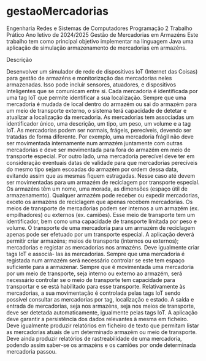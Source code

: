 # gestaoMercadorias
Engenharia Redes e Sistemas de Computadores
Programação 2 Trabalho Prático
Ano letivo de 2024/2025 Gestão de Mercadorias em Armazéns
Este trabalho tem como principal objetivo implementar na linguagem Java uma aplicação de simulação armazenamento de mercadorias em armazéns.

Descrição

Desenvolver um simulador de rede de dispositivos IoT (Internet das Coisas) para gestão de armazéns e monitorização das mercadorias neles armazenadas. Isso pode incluir sensores, atuadores, e dispositivos inteligentes que se comunicam entre si.
Cada mercadoria é identificada por uma tag IoT que permite identificar a sua localização. Sempre que uma mercadoria é mudada de local dentro do armazém ou sai do armazém para um meio de transporte externo, o sistema terá capacidade de detetar e atualizar a localização da mercadoria.
As mercadorias tem associadas um identificador único, uma descrição, um tipo, um peso, um volume e a tag IoT. As mercadorias podem ser normais, frágeis, perecíveis, devendo ser tratadas de forma diferente. Por exemplo, uma mercadoria frágil não deve ser movimentada internamente num armazém juntamente com outras mercadorias e deve ser movimentada para fora do armazém em meio de transporte especial. Por outro lado, uma mercadoria perecível deve ter em consideração eventuais datas de validade para que mercadorias perecíveis do mesmo tipo sejam escoadas do armazém por ordem dessa data, evitando assim que as mesmas fiquem estragadas. Nesse caso até devem ser movimentadas para um armazém de reciclagem por transporte especial.
Os armazéns têm um nome, uma morada, as dimensões (espaço útil de armazenamento). Qualquer armazém pode receber ou expedir mercadorias, exceto os armazéns de reciclagem que apenas recebem mercadorias.
Os meios de transporte de mercadorias podem ser internos a um armazém (ex. empilhadores) ou externos (ex. camiões). Esse meio de transporte tem um identificador, bem como uma capacidade de transporte limitada por peso e volume. O transporte de uma mercadoria para um armazém de reciclagem apenas pode ser efetuado por um transporte especial.
A aplicação deverá permitir criar armazéns; meios de transporte (internos ou externos); mercadorias e registar as mercadorias nos armazéns. Deve igualmente criar tags IoT e associá- las às mercadorias.
Sempre que uma mercadoria é registada num armazém será necessário controlar se este tem espaço suficiente para a armazenar. Sempre que é movimentada uma mercadoria por um meio de transporte, seja interno ou externo ao armazém, será necessário controlar se o meio de transporte tem capacidade para transportar e se está habilitado para esse transporte.
Relativamente às mercadorias, a sua movimentação é controlada pelas tags IoT sendo possível consultar as mercadorias por tag, localização e estado. A saída e entrada de mercadorias, seja nos armazéns, seja nos meios de transporte, deve ser detetada automaticamente, igualmente pelas tags IoT.
A aplicação deve garantir a persistência dos dados relevantes à mesma em ficheiro. Deve igualmente produzir relatórios em ficheiro de texto que permitam listar as mercadorias atuais de um determinado armazém ou meio de transporte. Deve ainda produzir relatórios de rastreabilidade de uma mercadoria, podendo assim saber-se os armazéns e os camiões por onde determinada mercadoria passou.
